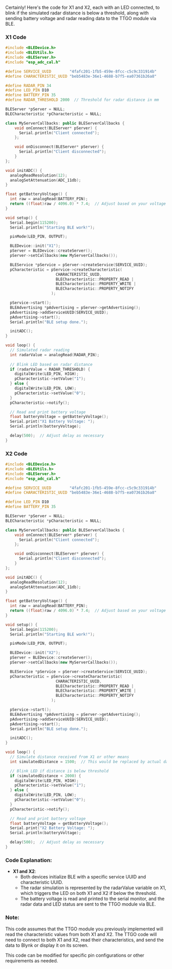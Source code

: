 Certainly! Here's the code for X1 and X2, each with an LED connected, to blink if the simulated radar distance is below a threshold, along with sending battery voltage and radar reading data to the TTGO module via BLE.

### X1 Code

```cpp
#include <BLEDevice.h>
#include <BLEUtils.h>
#include <BLEServer.h>
#include "esp_adc_cal.h"

#define SERVICE_UUID        "4fafc201-1fb5-459e-8fcc-c5c9c331914b"
#define CHARACTERISTIC_UUID "beb5483e-36e1-4688-b7f5-ea07361b26a8"

#define RADAR_PIN 34
#define LED_PIN D10
#define BATTERY_PIN 35
#define RADAR_THRESHOLD 2000  // Threshold for radar distance in mm

BLEServer *pServer = NULL;
BLECharacteristic *pCharacteristic = NULL;

class MyServerCallbacks: public BLEServerCallbacks {
    void onConnect(BLEServer* pServer) {
      Serial.println("Client connected");
    };

    void onDisconnect(BLEServer* pServer) {
      Serial.println("Client disconnected");
    }
};

void initADC() {
  analogReadResolution(12);
  analogSetAttenuation(ADC_11db);
}

float getBatteryVoltage() {
  int raw = analogRead(BATTERY_PIN);
  return ((float)raw / 4096.0) * 7.4;  // Adjust based on your voltage divider
}

void setup() {
  Serial.begin(115200);
  Serial.println("Starting BLE work!");

  pinMode(LED_PIN, OUTPUT);

  BLEDevice::init("X1");
  pServer = BLEDevice::createServer();
  pServer->setCallbacks(new MyServerCallbacks());

  BLEService *pService = pServer->createService(SERVICE_UUID);
  pCharacteristic = pService->createCharacteristic(
                      CHARACTERISTIC_UUID,
                      BLECharacteristic::PROPERTY_READ |
                      BLECharacteristic::PROPERTY_WRITE |
                      BLECharacteristic::PROPERTY_NOTIFY
                    );

  pService->start();
  BLEAdvertising *pAdvertising = pServer->getAdvertising();
  pAdvertising->addServiceUUID(SERVICE_UUID);
  pAdvertising->start();
  Serial.println("BLE setup done.");

  initADC();
}

void loop() {
  // Simulated radar reading
  int radarValue = analogRead(RADAR_PIN);
  
  // Blink LED based on radar distance
  if (radarValue < RADAR_THRESHOLD) {
    digitalWrite(LED_PIN, HIGH);
    pCharacteristic->setValue("1");
  } else {
    digitalWrite(LED_PIN, LOW);
    pCharacteristic->setValue("0");
  }
  pCharacteristic->notify();

  // Read and print battery voltage
  float batteryVoltage = getBatteryVoltage();
  Serial.print("X1 Battery Voltage: ");
  Serial.println(batteryVoltage);

  delay(500);  // Adjust delay as necessary
}
```

### X2 Code

```cpp
#include <BLEDevice.h>
#include <BLEUtils.h>
#include <BLEServer.h>
#include "esp_adc_cal.h"

#define SERVICE_UUID        "4fafc201-1fb5-459e-8fcc-c5c9c331914b"
#define CHARACTERISTIC_UUID "beb5483e-36e1-4688-b7f5-ea07361b26a8"

#define LED_PIN D10
#define BATTERY_PIN 35

BLEServer *pServer = NULL;
BLECharacteristic *pCharacteristic = NULL;

class MyServerCallbacks: public BLEServerCallbacks {
    void onConnect(BLEServer* pServer) {
      Serial.println("Client connected");
    };

    void onDisconnect(BLEServer* pServer) {
      Serial.println("Client disconnected");
    }
};

void initADC() {
  analogReadResolution(12);
  analogSetAttenuation(ADC_11db);
}

float getBatteryVoltage() {
  int raw = analogRead(BATTERY_PIN);
  return ((float)raw / 4096.0) * 7.4;  // Adjust based on your voltage divider
}

void setup() {
  Serial.begin(115200);
  Serial.println("Starting BLE work!");

  pinMode(LED_PIN, OUTPUT);

  BLEDevice::init("X2");
  pServer = BLEDevice::createServer();
  pServer->setCallbacks(new MyServerCallbacks());

  BLEService *pService = pServer->createService(SERVICE_UUID);
  pCharacteristic = pService->createCharacteristic(
                      CHARACTERISTIC_UUID,
                      BLECharacteristic::PROPERTY_READ |
                      BLECharacteristic::PROPERTY_WRITE |
                      BLECharacteristic::PROPERTY_NOTIFY
                    );

  pService->start();
  BLEAdvertising *pAdvertising = pServer->getAdvertising();
  pAdvertising->addServiceUUID(SERVICE_UUID);
  pAdvertising->start();
  Serial.println("BLE setup done.");

  initADC();
}

void loop() {
  // Simulate distance received from X1 or other means
  int simulatedDistance = 1500;  // This would be replaced by actual data

  // Blink LED if distance is below threshold
  if (simulatedDistance < 2000) {
    digitalWrite(LED_PIN, HIGH);
    pCharacteristic->setValue("1");
  } else {
    digitalWrite(LED_PIN, LOW);
    pCharacteristic->setValue("0");
  }
  pCharacteristic->notify();

  // Read and print battery voltage
  float batteryVoltage = getBatteryVoltage();
  Serial.print("X2 Battery Voltage: ");
  Serial.println(batteryVoltage);

  delay(500);  // Adjust delay as necessary
}
```

### Code Explanation:

- **X1 and X2**:
  - Both devices initialize BLE with a specific service UUID and characteristic UUID.
  - The radar simulation is represented by the radarValue variable on X1, which triggers the LED on both X1 and X2 if below the threshold.
  - The battery voltage is read and printed to the serial monitor, and the radar data and LED status are sent to the TTGO module via BLE.

### Note:
This code assumes that the TTGO module you previously implemented will read the characteristic values from both X1 and X2. The TTGO code will need to connect to both X1 and X2, read their characteristics, and send the data to Blynk or display it on its screen.

This code can be modified for specific pin configurations or other requirements as needed.
